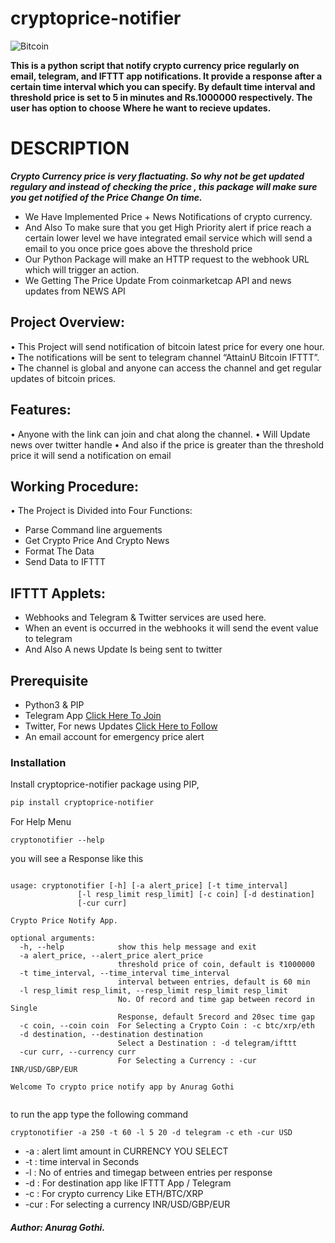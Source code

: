 # cryptoprice-notifier
![Bitcoin](https://www.pngitem.com/pimgs/m/520-5207199_cryptocurrency-ethereum-blockchain-altcoins-bitcoin-cryptocurrency-png-transparent.png)

__This is a python script that notify crypto currency price regularly on email, telegram, and IFTTT app notifications. It provide a response after a certain time interval which you can specify. By default time interval and threshold price is set to 5 in minutes and Rs.1000000 respectively. The user has option to choose Where he want to recieve updates.__

# DESCRIPTION
__*Crypto Currency price is very flactuating. So why not be get updated regulary and instead of checking the price , this package will make sure you get notified of the Price Change On time.*__

<ul>
  <li>We Have Implemented Price + News Notifications of crypto currency.</li>
  <li>And Also To make sure that you get High Priority alert if price reach a certain lower level we have integrated email service which will send a email to you once price goes above the threshold price</li>
  <li>Our Python Package will make an HTTP request to the webhook URL which will trigger an action.</li>
  <li>We Getting The Price Update From coinmarketcap API and news updates from NEWS API</li>
</ul>

## Project Overview:
•	This Project will send notification of bitcoin latest price for every one hour.
•	The notifications will be sent to telegram channel “AttainU Bitcoin IFTTT”.
•	The channel is global and anyone can access the channel and get regular updates of bitcoin prices. 


## Features: 
•	Anyone with the link can join and chat along the channel.
•	Will Update news over twitter handle
•	And also if the price is greater than the threshold price it will send a notification on email



## Working Procedure:
•	The Project is Divided into Four Functions:
  -	Parse Command line arguements
  -	Get Crypto Price And Crypto News
  -	Format The Data
  -	Send Data to IFTTT 

## IFTTT Applets:
  -	Webhooks and Telegram & Twitter services  are used here. 
  -	When an event is occurred in the webhooks it will send the event value to telegram
  - And Also A news Update Is being sent to twitter

## Prerequisite

  - Python3 & PIP
  - Telegram App  <a href="https://t.me/projectcomplete"> Click Here To Join</a> 
  - Twitter, For news Updates <a href="https://twitter.com/BitcoinUpdate2"> Click Here to Follow</a> 
  - An email account for emergency price alert
   
### Installation

Install cryptoprice-notifier package using PIP,
```sh
pip install cryptoprice-notifier 
```
For Help Menu
```
cryptonotifier --help
```
you will see a Response like this
```

usage: cryptonotifier [-h] [-a alert_price] [-t time_interval]
               [-l resp_limit resp_limit] [-c coin] [-d destination]
               [-cur curr]

Crypto Price Notify App.

optional arguments:
  -h, --help            show this help message and exit
  -a alert_price, --alert_price alert_price
                        threshold price of coin, default is ₹1000000
  -t time_interval, --time_interval time_interval
                        interval between entries, default is 60 min
  -l resp_limit resp_limit, --resp_limit resp_limit resp_limit
                        No. Of record and time gap between record in Single
                        Response, default 5record and 20sec time gap
  -c coin, --coin coin  For Selecting a Crypto Coin : -c btc/xrp/eth
  -d destination, --destination destination
                        Select a Destination : -d telegram/ifttt
  -cur curr, --currency curr
                        For Selecting a Currency : -cur INR/USD/GBP/EUR

Welcome To crypto price notify app by Anurag Gothi


```
to run the app type the following command
```
cryptonotifier -a 250 -t 60 -l 5 20 -d telegram -c eth -cur USD
```
*  -a : alert limt amount in CURRENCY YOU SELECT
*  -t : time interval in Seconds
*  -l : No of entries and timegap between entries per response
* -d : For destination app like IFTTT App / Telegram 
* -c : For crypto currency Like ETH/BTC/XRP
* -cur : For selecting a currency INR/USD/GBP/EUR


##### Author: Anurag Gothi.
